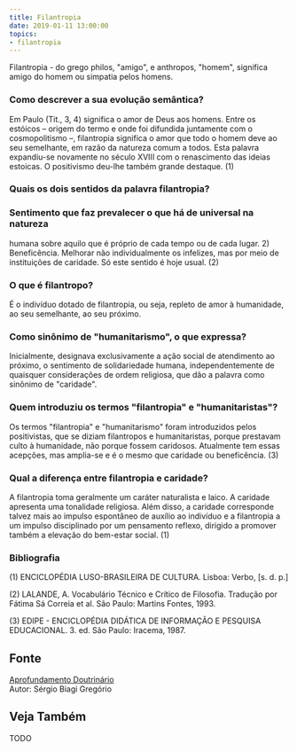 ```yaml
---
title: Filantropia
date: 2019-01-11 13:00:00
topics: 
- filantropia
---
```


Filantropia - do grego philos, "amigo", e anthropos, "homem",
significa amigo do homem ou simpatia pelos homens.

### Como descrever a sua evolução semântica?
Em Paulo (Tit., 3, 4) significa o amor de Deus aos homens. Entre os
estóicos – origem do termo e onde foi difundida juntamente com o
cosmopolitismo –, filantropia significa o amor que todo o homem deve
ao seu semelhante, em razão da natureza comum a todos. Esta palavra
expandiu-se novamente no século XVIII com o renascimento das ideias
estoicas. O positivismo deu-lhe também grande destaque. (1)

### Quais os dois sentidos da palavra filantropia?
### Sentimento que faz prevalecer o que há de universal na natureza
humana sobre aquilo que é próprio de cada tempo ou de cada lugar. 2)
Beneficência. Melhorar não individualmente os infelizes, mas por meio de
instituições de caridade. Só este sentido é hoje usual. (2)

### O que é filantropo?
É o indivíduo dotado de filantropia, ou seja, repleto de amor à
humanidade, ao seu semelhante, ao seu próximo.

### Como sinônimo de "humanitarismo", o que expressa?
Inicialmente, designava exclusivamente a ação social de atendimento ao
próximo, o sentimento de solidariedade humana, independentemente de
quaisquer considerações de ordem religiosa, que dão a palavra como
sinônimo de "caridade".

### Quem introduziu os termos "filantropia" e "humanitaristas"?
Os termos "filantropia" e "humanitarismo" foram introduzidos pelos
positivistas, que se diziam filantropos e humanitaristas, porque
prestavam culto à humanidade, não porque fossem caridosos. Atualmente
tem essas acepções, mas amplia-se e é o mesmo que caridade ou
beneficência. (3)

### Qual a diferença entre filantropia e caridade?
A filantropia toma geralmente um caráter naturalista e laico. A caridade
apresenta uma tonalidade religiosa. Além disso, a caridade corresponde
talvez mais ao impulso espontâneo de auxílio ao indivíduo e a
filantropia a um impulso disciplinado por um pensamento reflexo,
dirigido a promover também a elevação do bem-estar social. (1)


### Bibliografia
(1) ENCICLOPÉDIA LUSO-BRASILEIRA DE CULTURA. Lisboa: Verbo, \[s. d. p.\]

(2) LALANDE, A. Vocabulário Técnico e Crítico de Filosofia. Tradução
por Fátima Sá Correia et al. São Paulo: Martins Fontes, 1993.

(3) EDIPE - ENCICLOPÉDIA DIDÁTICA DE INFORMAÇÃO E PESQUISA
EDUCACIONAL. 3. ed. São Paulo: Iracema, 1987.

## Fonte
[Aprofundamento Doutrinário](https://sites.google.com/view/aprofundamentodoutrinario/filantropia)  
Autor: Sérgio Biagi Gregório



## Veja Também
TODO


